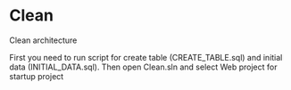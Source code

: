 # Clean
Clean architecture

First you need to run script for create table (CREATE_TABLE.sql) and initial data (INITIAL_DATA.sql). Then open Clean.sln and select Web project for startup project
